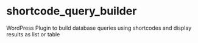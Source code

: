 # shortcode_query_builder
WordPress Plugin to build database queries using shortcodes and display results as list or table
